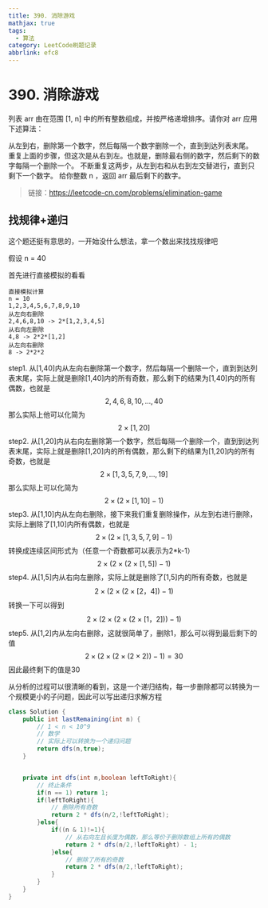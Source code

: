 ```yaml
---
title: 390. 消除游戏
mathjax: true
tags:
  - 算法
category: LeetCode刷题记录
abbrlink: efc8
---
```

# 390. 消除游戏

列表 arr 由在范围 [1, n] 中的所有整数组成，并按严格递增排序。请你对 arr 应用下述算法：

从左到右，删除第一个数字，然后每隔一个数字删除一个，直到到达列表末尾。
重复上面的步骤，但这次是从右到左。也就是，删除最右侧的数字，然后剩下的数字每隔一个删除一个。
不断重复这两步，从左到右和从右到左交替进行，直到只剩下一个数字。
给你整数 n ，返回 arr 最后剩下的数字。

> 链接：https://leetcode-cn.com/problems/elimination-game

<!-- more -->

## 找规律+递归

这个题还挺有意思的，一开始没什么想法，拿一个数出来找找规律吧

假设 n = 40

首先进行直接模拟的看看

```
直接模拟计算
n = 10
1,2,3,4,5,6,7,8,9,10
从左向右删除 
2,4,6,8,10 -> 2*[1,2,3,4,5]
从右向左删除
4,8 -> 2*2*[1,2]
从左向右删除
8 -> 2*2*2
```



step1. 从[1,40]内从左向右删除第一个数字，然后每隔一个删除一个，直到到达列表末尾，实际上就是删除[1,40]内的所有奇数，那么剩下的结果为[1,40]内的所有偶数，也就是
$$
2,4,6,8,10,...,40
$$
那么实际上他可以化简为
$$
2\times[1,20]
$$
step2. 从[1,20]内从右向左删除第一个数字，然后每隔一个删除一个，直到到达列表末尾，实际上就是删除[1,20]内的所有偶数，那么剩下的结果为[1,20]内的所有奇数，也就是
$$
2 \times [1,3,5,7,9,...,19]
$$
那么实际上可以化简为
$$
2\times(2\times[1,10]-1)
$$
step3. 从[1,10]内从左向右删除，接下来我们重复删除操作，从左到右进行删除，实际上删除了[1,10]内所有偶数，也就是
$$
2\times(2\times[1,3,5,7,9]-1)
$$
转换成连续区间形式为（任意一个奇数都可以表示为2*k-1）
$$
2\times(2\times(2\times[1,5])-1)
$$
step4. 从[1,5]内从右向左删除，实际上就是删除了[1,5]内的所有奇数，也就是
$$
2\times(2\times(2\times[2，4])-1)
$$
转换一下可以得到
$$
2\times(2\times(2\times(2\times[1，2]))-1)
$$
step5. 从[1,2]内从左向右删除，这就很简单了，删除1，那么可以得到最后剩下的值
$$
2\times(2\times(2\times(2\times2))-1) = 30
$$
因此最终剩下的值是30

从分析的过程可以很清晰的看到，这是一个递归结构，每一步删除都可以转换为一个规模更小的子问题，因此可以写出递归求解方程

```java
class Solution {
    public int lastRemaining(int n) {
        // 1 < n < 10^9
        // 数学
        // 实际上可以转换为一个递归问题
        return dfs(n,true);
    }


    private int dfs(int n,boolean leftToRight){
        // 终止条件
        if(n == 1) return 1;
        if(leftToRight){
            // 删除所有奇数
            return 2 * dfs(n/2,!leftToRight);
        }else{
            if((n & 1)!=1){
                // 从右向左且长度为偶数，那么等价于删除数组上所有的偶数
                return 2 * dfs(n/2,!leftToRight) - 1;
            }else{
                // 删除了所有的奇数
                return 2 * dfs(n/2,!leftToRight);
            }
        }
    }
} 
```



